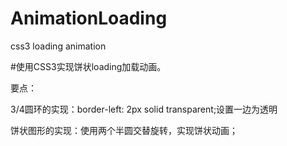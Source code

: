 # AnimationLoading
css3 loading animation

#使用CSS3实现饼状loading加载动画。

要点：

3/4圆环的实现：border-left: 2px solid transparent;设置一边为透明

饼状图形的实现：使用两个半圆交替旋转，实现饼状动画；
